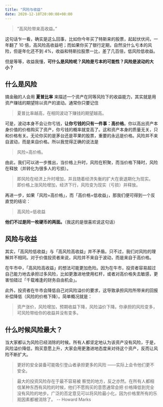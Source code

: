 ```yaml
---
title: "风险与收益"
date: 2020-12-18T20:00:08+08:00
---
```


> “高风险带来高收益。”

这句话乍一看，确实是这么回事，比如你今年买了特斯来的股票，起起伏伏间，一年翻了 10 倍，高风险高收益吧；而如果你买了银行定期，自然没什么亏本的风险，但是年化还不到 4%，收益和特斯拉股票一比，差了几百倍，低风险低收益。

但是等等，收益我懂，**可什么是风险呢？风险是亏本的可能性？风险是波动的大小？**

## 什么是风险

搞金融的人会用 **夏普比率** 来描述一个资产在同等风险下的收益能力，其实就是用资产赚钱的期望除以资产的波动。通常你只要记住

> 夏普比率越高，在相同波动下赚钱的期望越高。

可是，波动本身不会让你亏钱，**让你亏钱的只有一件事：高价格**。你以高出资产本身价值的价格购买了资产，你亏钱的概率就变高了。这和资产本身的质量无关，只和价格有关。无论你买的是茅台还是苹果的股票，重要的永远是价格。风险并不来自波动，而是来自价格。所以我觉得正确的说法是

> 风险=高价格。

由此，我们可以进一步推出，当价格上升时，风险在积聚，而当价格下降时，风险在释放（并转化为很多人的亏损）。

> 即风险在经济上升时增加，并且随着经济失衡的扩大在衰退期化为现实。
> 即价格上涨风险增加，经济下行，风险变为现实（亏损）并释放。

再进一步，如果「风险=高价格」，而「高价格=低收益」，那我们便可得到一个反直觉的结论：

> 高风险=低收益

**他们不过是同一枚硬币的两面。**（我这的是很喜欢说这句话）

## 风险与收益

其实，「高风险低收益」与「高风险高收益」并不矛盾。只不过，我们对风险的理解并不相同。对于价值投资者来说，风险并不来自于波动，而是来自于高价格。

在牛市中，「高风险高收益」的想法可能更加危险。因为在牛市，投资者容易超过自己能力地去承担过多风险，比如更激进地使用杠杆，或者对高价格失去敏感，更害怕错过「千载难逢的财务自由机会」。

此外，投资者在牛市会降低自己对风险溢价的要求，这导致承担风险所带来的回报补偿降低（风险的价格下降）。简单概况就是：

> 资产涨价，风险增加，预期收益下降，风险溢价下降。你承担的风险变多，可风险带给你的收益并没有变多。

## 什么时候风险最大？

当大家都认为风险已经消除的时候。所有人都坚定地认为该资产没有风险，于是，风险溢价降低，购买意愿上升，大家会用更激进地态度来对待这个资产，反而让风险不断扩大。

> 更好的安全装备可能吸引登山者承担更多的风险 ——实际上会令他们更不安全。

> 最大的投资风险存在于最不容易被 察觉的地方，反之亦然。在所有人都相信某种东西有风险的时候，他们不愿购买的意愿通常会把 价格降低到完全没有风险的地步。广泛的否定意见可以将风险最小化，因为价格里所有的乐观因素都被消除了。 -- Howard Marks
